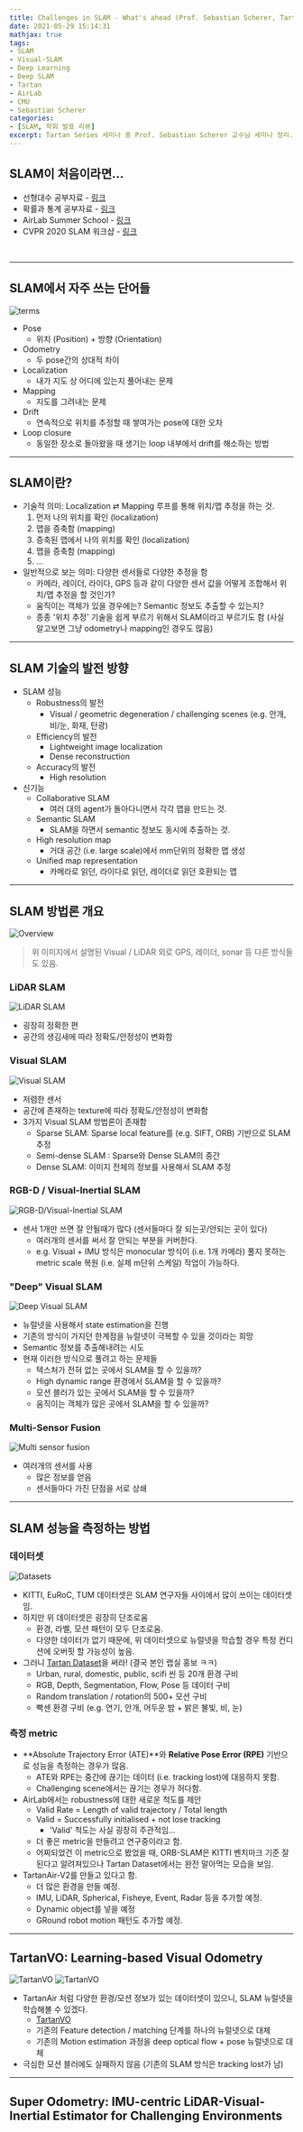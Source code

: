 ```yaml
---
title: Challenges in SLAM - What's ahead (Prof. Sebastian Scherer, Tartan Series Seminar) 
date: 2021-05-29 15:14:31
mathjax: true
tags: 
- SLAM
- Visual-SLAM
- Deep Learning
- Deep SLAM
- Tartan
- AirLab
- CMU
- Sebastian Scherer
categories: 
- [SLAM, 학회 발표 리뷰]
excerpt: Tartan Series 세미나 중 Prof. Sebastian Scherer 교수님 세미나 정리.
---
```


## SLAM이 처음이라면...

- 선형대수 공부자료 - [링크](http://vision.stanford.edu/teaching/cs131_fall1617/lectures/lecture2_linalg_review_cs131_2016.pdf)
- 확률과 통계 공부자료 - [링크](http://healy.create.stedwards.edu/Chemistry/CHEM4341/BayesPrimer2.pdf)
- AirLab Summer School - [링크](http://theairlab.org/summer2020/)
- CVPR 2020 SLAM 워크샵 - [링크](https://sites.google.com/view/vislocslamcvpr2020/invited-speakers)

&nbsp;

---

## SLAM에서 자주 쓰는 단어들

![terms](./1.png)

- Pose
  - 위치 (Position) + 방향 (Orientation)
- Odometry
  - 두 pose간의 상대적 차이
- Localization
  - 내가 지도 상 어디에 있는지 풀어내는 문제
- Mapping
  - 지도를 그려내는 문제
- Drift
  - 연속적으로 위치를 추정할 때 쌓여가는 pose에 대한 오차
- Loop closure
  - 동일한 장소로 돌아왔을 때 생기는 loop 내부에서 drift를 해소하는 방법

---

## SLAM이란?

- 기술적 의미: Localization ⇄ Mapping 루프를 통해 위치/맵 추정을 하는 것.
  1. 먼저 나의 위치를 확인 (localization)
  2. 맵을 증축함 (mapping)
  3. 증축된 맵에서 나의 위치를 확인 (localization)
  4. 맵을 증축함 (mapping)
  5. ...
- 일반적으로 보는 의미: 다양한 센서들로 다양한 추정을 함
  - 카메라, 레이더, 라이다, GPS 등과 같이 다양한 센서 값을 어떻게 조합해서 위치/맵 추정을 할 것인가?
  - 움직이는 객체가 있을 경우에는? Semantic 정보도 추출할 수 있는지? 
  - 종종 '위치 추정' 기술을 쉽게 부르기 위해서 SLAM이라고 부르기도 함 (사실 알고보면 그냥 odometry나 mapping인 경우도 많음)

---

## SLAM 기술의 발전 방향

- SLAM 성능
  - Robustness의 발전
    - Visual / geometric degeneration / challenging scenes (e.g. 안개, 비/눈, 화재, 탄광)
  - Efficiency의 발전
    - Lightweight image localization
    - Dense reconstruction
  - Accuracy의 발전
    - High resolution
- 신기능
  - Collaborative SLAM
    - 여러 대의 agent가 돌아다니면서 각각 맵을 만드는 것.
  - Semantic SLAM
    - SLAM을 하면서 semantic 정보도 동시에 추출하는 것.
  - High resolution map
    - 거대 공간 (i.e. large scale)에서 mm단위의 정확한 맵 생성
  - Unified map representation
    - 카메라로 읽던, 라이다로 읽던, 레이더로 읽던 호환되는 맵

---

## SLAM 방법론 개요

![Overview](./2.png)

> 위 이미지에서 설명된 Visual / LiDAR 외로 GPS, 레이더, sonar 등 다른 방식들도 있음.

### LiDAR SLAM

![LiDAR SLAM](./3.png)

- 굉장히 정확한 편
- 공간의 생김새에 따라 정확도/안정성이 변화함

### Visual SLAM

![Visual SLAM](./4.png)

- 저렴한 센서
- 공간에 존재하는 texture에 따라 정확도/안정성이 변화함
- 3가지 Visual SLAM 방법론이 존재함
  - Sparse SLAM: Sparse local feature를 (e.g. SIFT, ORB) 기반으로 SLAM 추정
  - Semi-dense SLAM : Sparse와 Dense SLAM의 중간
  - Dense SLAM: 이미지 전체의 정보를 사용해서 SLAM 추정

### RGB-D / Visual-Inertial SLAM

![RGB-D/Visual-Inertial SLAM](./5.png)

- 센서 1개만 쓰면 잘 안될때가 많다 (센서들마다 잘 되는곳/안되는 곳이 있다)
  - 여러개의 센서를 써서 잘 안되는 부분을 커버한다.
  - e.g. Visual + IMU 방식은 monocular 방식이 (i.e. 1개 카메라) 풀지 못하는 metric scale 복원 (i.e. 실제 m단위 스케일) 작업이 가능하다.

### "Deep" Visual SLAM

![Deep Visual SLAM](./6.png)

- 뉴럴넷을 사용해서 state estimation을 진행
- 기존의 방식이 가지던 한계점을 뉴럴넷이 극복할 수 있을 것이라는 희망
- Semantic 정보를 추출해내려는 시도
- 현재 이러한 방식으로 풀려고 하는 문제들
  - 텍스처가 전혀 없는 곳에서 SLAM을 할 수 있을까?
  - High dynamic range 환경에서 SLAM을 할 수 있을까?
  - 모션 블러가 있는 곳에서 SLAM을 할 수 있을까?
  - 움직이는 객체가 많은 곳에서 SLAM을 할 수 있을까?

### Multi-Sensor Fusion

![Multi sensor fusion](./7.png)

- 여러개의 센서를 사용
  - 많은 정보를 얻음
  - 센서들마다 가진 단점을 서로 상쇄

---

## SLAM 성능을 측정하는 방법

### 데이터셋

![Datasets](./8.png)

- KITTI, EuRoC, TUM 데이터셋은 SLAM 연구자들 사이에서 많이 쓰이는 데이터셋임.
- 하지만 위 데이터셋은 굉장히 단조로움
  - 환경, 라벨, 모션 패턴이 모두 단조로움.
  - 다양한 데이터가 없기 때문에, 위 데이터셋으로 뉴럴넷을 학습할 경우 특정 컨디션에 오버핏 할 가능성이 높음.
- 그러니 [Tartan Dataset](https://theairlab.org/tartanair-dataset/)을 써라! (결국 본인 랩실 홍보 ㅋㅋ)
  - Urban, rural, domestic, public, scifi 씬 등 20개 환경 구비
  - RGB, Depth, Segmentation, Flow, Pose 등 데이터 구비
  - Random translation / rotation의 500+ 모션 구비
  - 빡센 환경 구비 (e.g. 연기, 안개, 어두운 밤 + 밝은 불빛, 비, 눈)

### 측정 metric

- **Absolute Trajectory Error (ATE)**와 **Relative Pose Error (RPE)** 기반으로 성능을 측정하는 경우가 많음.
  - ATE와 RPE는 중간에 끊기는 데이터 (i.e. tracking lost)에 대응하지 못함.
  - Challenging scene에서는 끊기는 경우가 허다함.
- AirLab에서는 robustness에 대한 새로운 척도를 제안
  - Valid Rate = Length of valid trajectory / Total length
  - Valid = Successfully initialised + not lose tracking
    - 'Valid' 척도는 사실 굉장히 주관적임...
  - 더 좋은 metric을 만들려고 연구중이라고 함.
  - 어찌되었건 이 metric으로 봤었을 때, ORB-SLAM은 KITTI 벤치마크 기준 잘된다고 알려져있으나 Tartan Dataset에서는 완전 말아먹는 모습을 보임.
- TartanAir-V2를 만들고 있다고 함.
  - 더 많은 환경을 만들 예정.
  - IMU, LiDAR, Spherical, Fisheye, Event, Radar 등을 추가할 예정.
  - Dynamic object를 넣을 예정
  - GRound robot motion 패턴도 추가할 예정.

---

## TartanVO: Learning-based Visual Odometry

![TartanVO](./9.png)
![TartanVO](./10.png)

- TartanAir 처럼 다양한 환경/모션 정보가 있는 데이터셋이 있으니, SLAM 뉴럴넷을 학습해볼 수 있겠다.
  - [TartanVO](https://youtu.be/NQ1UEh3thbU)
  - 기존의 Feature detection / matching 단계를 하나의 뉴럴넷으로 대체
  - 기존의 Motion estimation 과정을 deep optical flow + pose 뉴럴넷으로 대체
- 극심한 모션 블러에도 실패하지 않음 (기존의 SLAM 방식은 tracking lost가 남)

---

## Super Odometry: IMU-centric LiDAR-Visual-Inertial Estimator for Challenging Environments









